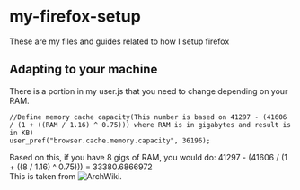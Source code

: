 # my-firefox-setup
These are my files and guides related to how I setup firefox

## Adapting to your machine

There is a portion in my user.js that you need to change depending on your RAM.


    //Define memory cache capacity(This number is based on 41297 - (41606 / (1 + ((RAM / 1.16) ^ 0.75))) where RAM is in gigabytes and result is in KB)
    user_pref("browser.cache.memory.capacity", 36196);
 
Based on this, if you have 8 gigs of RAM, you would do: 41297 - (41606 / (1 + ((8 / 1.16) ^ 0.75))) = 33380.6866972  
This is taken from ![ArchWiki](https://wiki.archlinux.org/index.php/Firefox/Tweaks#Turn_off_the_disk_cache).
